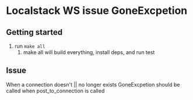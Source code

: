 # Localstack WS issue GoneExcpetion

## Getting started
1) run `make all`
   1) make all will build everything, install deps, and run test

## Issue
When a connection doesn't || no longer exists GoneExcpetion should be called when post_to_connection is called